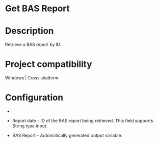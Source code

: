 ﻿# Get BAS Report

# Description

Retrieve a BAS report by ID.

# Project compatibility

Windows | Cross-platform

# Configuration

* 
* Report date - ID of the BAS report being retrieved. This field supports String type input.





* BAS Report - Automatically generated output variable.
